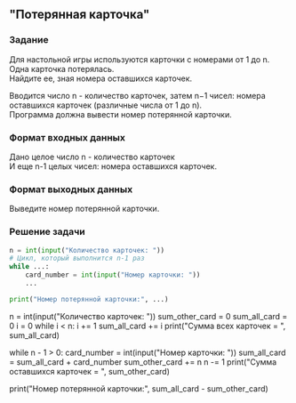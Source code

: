## "Потерянная карточка"

### Задание

Для настольной игры используются карточки с номерами от 1 до n. Одна карточка потерялась. \
Найдите ее, зная номера оставшихся карточек. 

Вводится число n - количество карточек, затем n−1 чисел: номера оставшихся карточек (различные числа от 1 до n). \
Программа должна вывести номер потерянной карточки.

### Формат входных данных

Дано целое число n - количество карточек \
И еще n-1 целых чисел: номера оставшихся карточек.

### Формат выходных данных

Выведите номер потерянной карточки.

### Решение задачи

```python
n = int(input("Количество карточек: "))
# Цикл, который выполнится n-1 раз
while ...:
    card_number = int(input("Номер карточки: "))
    ...

print("Номер потерянной карточки:", ...)
```
n = int(input("Количество карточек: "))
sum_other_card = 0
sum_all_card = 0
i = 0
while i < n:
    i += 1
    sum_all_card += i
print("Сумма всех карточек = ", sum_all_card)

while n - 1 > 0:
    card_number = int(input("Номер карточки: "))
    sum_all_card = sum_all_card + card_number
    sum_other_card += n
    n -= 1
print("Сумма оставшихся карточек = ", sum_other_card)

print("Номер потерянной карточки:", sum_all_card - sum_other_card)
